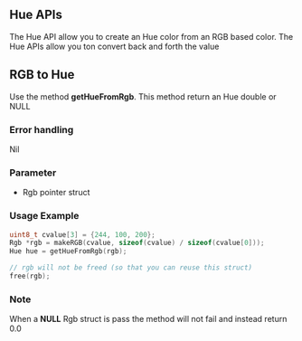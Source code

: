## Hue APIs

The Hue API allow you to create an Hue color from an RGB based color. The Hue APIs allow you ton convert back and forth the value

## RGB to Hue

Use the method **getHueFromRgb**. This method return an Hue double or NULL

### Error handling

Nil

### Parameter

- Rgb pointer struct

### Usage Example

```c
uint8_t cvalue[3] = {244, 100, 200};
Rgb *rgb = makeRGB(cvalue, sizeof(cvalue) / sizeof(cvalue[0]));    
Hue hue = getHueFromRgb(rgb);

// rgb will not be freed (so that you can reuse this struct)
free(rgb);
```

### Note

When a **NULL** Rgb struct is pass the method will not fail and instead return 0.0
